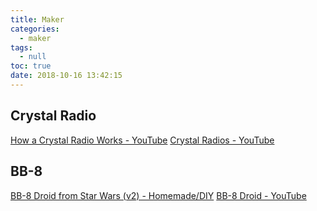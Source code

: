 ```yaml
---
title: Maker
categories:
  - maker
tags:
  - null
toc: true
date: 2018-10-16 13:42:15
---
```


## Crystal Radio

[How a Crystal Radio Works - YouTube](https://www.youtube.com/watch?v=0-PParSmwtE)
[Crystal Radios - YouTube](https://www.youtube.com/playlist?list=PLFsZmHTZL-zlSltC6ELZW9PK4ks7wgPRz)

## BB-8

[BB-8 Droid from Star Wars (v2) - Homemade/DIY](https://rimstar.org/science_electronics_projects/bb-8_star_wars_droid_v2.htm)
[BB-8 Droid - YouTube](https://www.youtube.com/playlist?list=PLFsZmHTZL-zmztc_P7h2tqLxKJHu0vH1e)
